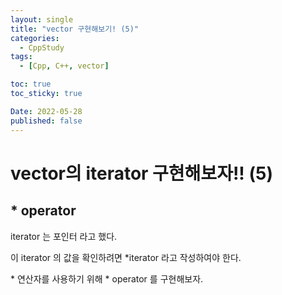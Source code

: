 ```yaml
---
layout: single
title: "vector 구현해보기! (5)"
categories:
  - CppStudy
tags:
  - [Cpp, C++, vector]

toc: true
toc_sticky: true

Date: 2022-05-28
published: false
---
```


# vector의 iterator 구현해보자!! (5)

## * operator
iterator 는 포인터 라고 했다.

이 iterator 의 값을 확인하려면 \*iterator 라고 작성하여야 한다.

\* 연산자를 사용하기 위해 \* operator 를 구현해보자.

